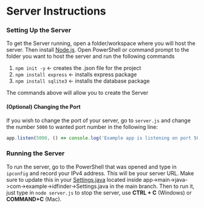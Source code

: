 # Server Instructions

### Setting Up the Server
To get the Server running, open a folder/workspace where you will host the server. Then install [Node.js](https://nodejs.org/en). Open PowerShell or command prompt to the folder you want to host the server and run the following commands
1. `npm init -y` <- creates the .json file for the project 
2. `npm install express` <- installs express package
3. `npm install sqlite3` <- installs the database package

The commands above will allow you to create the Server
#### (Optional) Changing the Port

If you wish to change the port of your server, go to `server.js` and change the number `5000` to wanted port number in the following line: 
```javascript 
app.listen(5000, () => console.log('Example app is listening on port 5000.'));
```


### Running the Server
To run the server, go to the PowerShell that was opened and type in `ipconfig` and record your IPv4 address. This will be your server URL. Make sure to update this in your [Settings.java](https://github.com/HudsonReynolds2/ID-Finder/blob/master/app/src/main/java/com/example/idfinder/Settings.java) located inside app->main->java->com->example->idfinder->Settings.java in the main branch. Then to run it, just type in 
`node server.js`
to stop the server, use **CTRL + C** (Windows) or **COMMAND+C** (Mac). 

